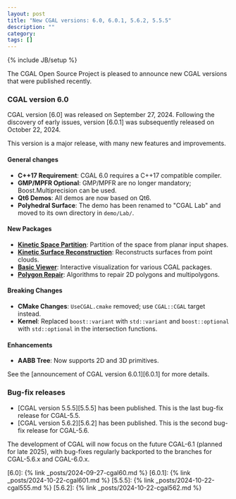 ```yaml
---
layout: post
title: "New CGAL versions: 6.0, 6.0.1, 5.6.2, 5.5.5"
description: ""
category: 
tags: []
---
```

{% include JB/setup %}

The CGAL Open Source Project is pleased to announce new CGAL versions that were published recently.

### CGAL version 6.0

CGAL version [6.0] was released on September 27, 2024. Following the discovery of early issues, version [6.0.1] was subsequently released on October 22, 2024.

This version is a major release, with many new features and improvements.

#### General changes

- **C++17 Requirement**: CGAL 6.0 requires a C++17 compatible compiler.
- **GMP/MPFR Optional**: GMP/MPFR are no longer mandatory; Boost.Multiprecision can be used.
- **Qt6 Demos**: All demos are now based on Qt6.
- **Polyhedral Surface**: The demo has been renamed to "CGAL Lab" and moved to its own directory in `demo/Lab/`.

#### New Packages

- **[Kinetic Space Partition](https://doc.cgal.org/6.0.1/Manual/packages.html#PkgKineticSpacePartition)**: Partition of the space from planar input shapes.
- **[Kinetic Surface Reconstruction](https://doc.cgal.org/6.0.1/Manual/packages.html#PkgKineticSurfaceReconstruction)**: Reconstructs surfaces from point clouds.
- **[Basic Viewer](https://doc.cgal.org/6.0.1/Basic_viewer/index.html#Chapter_Basic_viewer)**: Interactive visualization for various CGAL packages.
- **[Polygon Repair](https://doc.cgal.org/6.0.1/Manual/packages.html#PkgPolygonRepair)**: Algorithms to repair 2D polygons and multipolygons.

#### Breaking Changes

- **CMake Changes**: `UseCGAL.cmake` removed; use `CGAL::CGAL` target instead.
- **Kernel**: Replaced `boost::variant` with `std::variant` and `boost::optional` with `std::optional` in the intersection functions.

#### Enhancements

- **AABB Tree**: Now supports 2D and 3D primitives.

See the [announcement of CGAL version 6.0.1][6.0.1] for more details.

### Bug-fix releases

- [CGAL version 5.5.5][5.5.5] has been published. This is the last bug-fix release for CGAL-5.5.
- [CGAL version 5.6.2][5.6.2] has been published. This is the second bug-fix release for CGAL-5.6.

The development of CGAL will now focus on the future CGAL-6.1 (planned for late 2025), with bug-fixes regularly backported to the branches for CGAL-5.6.x and CGAL-6.0.x.

[6.0]: {% link _posts/2024-09-27-cgal60.md %}
[6.0.1]: {% link _posts/2024-10-22-cgal601.md %}
[5.5.5]: {% link _posts/2024-10-22-cgal555.md %}
[5.6.2]: {% link _posts/2024-10-22-cgal562.md %}
